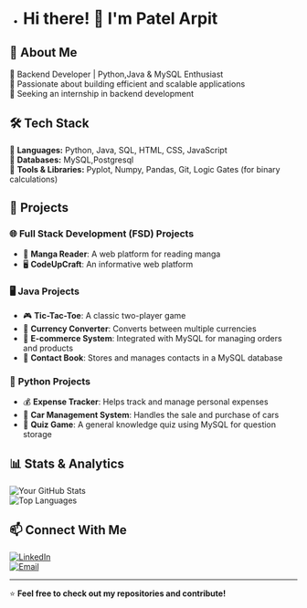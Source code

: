 - # Hi there! 👋 I'm Patel Arpit

## 🚀 About Me  
🔹 Backend Developer | Python,Java & MySQL Enthusiast  
🔹 Passionate about building efficient and scalable applications    
🔹 Seeking an internship in backend development  

## 🛠️ Tech Stack  
🔹 **Languages:** Python, Java, SQL, HTML, CSS, JavaScript  
🔹 **Databases:** MySQL,Postgresql  
🔹 **Tools & Libraries:** Pyplot, Numpy, Pandas, Git, Logic Gates (for binary calculations)  

## 📌 Projects  

### 🌐 **Full Stack Development (FSD) Projects**  
- 📖 **Manga Reader**: A web platform for reading manga  
- 🖥️ **CodeUpCraft**: An informative web platform 

### 🖥️ **Java Projects**  
- 🎮 **Tic-Tac-Toe**: A classic two-player game  
- 💱 **Currency Converter**: Converts between multiple currencies  
- 🛒 **E-commerce System**: Integrated with MySQL for managing orders and products  
- 📇 **Contact Book**: Stores and manages contacts in a MySQL database  

### 🐍 **Python Projects**  
- 💰 **Expense Tracker**: Helps track and manage personal expenses  
- 🚗 **Car Management System**: Handles the sale and purchase of cars  
- 🎯 **Quiz Game**: A general knowledge quiz using MySQL for question storage

## 📊 Stats & Analytics  
![Your GitHub Stats](https://github-readme-stats.vercel.app/api?username=PatelArpit21&show_icons=true&theme=dark)  
![Top Languages](https://github-readme-stats.vercel.app/api/top-langs/?username=PatelArpit21&layout=compact&theme=dark)  

## 📫 Connect With Me  
[![LinkedIn](https://img.shields.io/badge/LinkedIn-0A66C2?style=for-the-badge&logo=linkedin&logoColor=white)](https://www.linkedin.com/in/patel-arpit-bb0232348/)  
[![Email](https://img.shields.io/badge/Email-D14836?style=for-the-badge&logo=gmail&logoColor=white)](mailto:patelarpit4242@gmail.com)  

---

⭐ **Feel free to check out my repositories and contribute!**  
